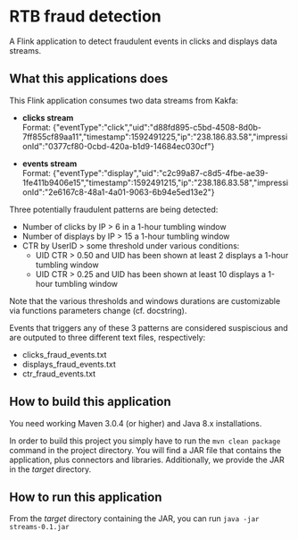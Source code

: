# RTB fraud detection
A Flink application to detect fraudulent events in clicks and displays data streams.

## What this applications does
This Flink application consumes two data streams from Kakfa: 

- <b>clicks stream</b>  
Format: {"eventType":"click","uid":"d88fd895-c5bd-4508-8d0b-7ff855cf89aa11","timestamp":1592491225,"ip":"238.186.83.58","impressionId":"0377cf80-0cbd-420a-b1d9-14684ec030cf"}

- <b>events stream</b>  
Format: {"eventType":"display","uid":"c2c99a87-c8d5-4fbe-ae39-1fe411b9406e15","timestamp":1592491215,"ip":"238.186.83.58","impressionId":"2e6167c8-48a1-4a01-9063-6b94e5ed13e2"}

Three potentially fraudulent patterns are being detected: 

- Number of clicks by IP > 6 in a 1-hour tumbling window
- Number of displays by IP > 15 a 1-hour tumbling window
- CTR by UserID > some threshold under various conditions:
  - UID CTR > 0.50 and UID has been shown at least 2 displays a 1-hour tumbling window
  - UID CTR > 0.25 and UID has been shown at least 10 displays a 1-hour tumbling window

Note that the various thresholds and windows durations are customizable via functions parameters change (cf. docstring).

Events that triggers any of these 3 patterns are considered suspiscious and are outputed to three different text files, respectively:

- clicks_fraud_events.txt
- displays_fraud_events.txt
- ctr_fraud_events.txt

## How to build this application

You need working Maven 3.0.4 (or higher) and Java 8.x installations.

In order to build this project you simply have to run the `mvn clean package` command in the project directory. You will find a JAR file that contains the application, plus connectors and libraries. Additionally, we provide the JAR in the _target_ directory.

## How to run this application

From the _target_ directory containing the JAR, you can run `java -jar streams-0.1.jar`
